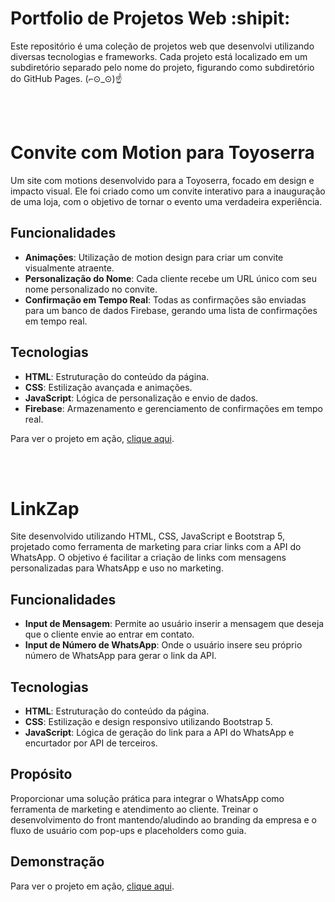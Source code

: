 # Portfolio de Projetos Web :shipit:

Este repositório é uma coleção de projetos web que desenvolvi utilizando diversas tecnologias e frameworks.  Cada projeto está localizado em um subdiretório separado pelo nome do projeto, figurando como subdiretório do GitHub Pages.   (⌐⊙_⊙)☝️ 

<br> <br>

# Convite com Motion para Toyoserra

Um site com motions desenvolvido para a Toyoserra, focado em design e impacto visual. Ele foi criado como um convite interativo para a inauguração de uma loja, com o objetivo de tornar o evento uma verdadeira experiência.

## Funcionalidades

- **Animações**: Utilização de motion design para criar um convite visualmente atraente.
- **Personalização do Nome**: Cada cliente recebe um URL único com seu nome personalizado no convite.
- **Confirmação em Tempo Real**: Todas as confirmações são enviadas para um banco de dados Firebase, gerando uma lista de confirmações em tempo real.

## Tecnologias

- **HTML**: Estruturação do conteúdo da página.
- **CSS**: Estilização avançada e animações.
- **JavaScript**: Lógica de personalização e envio de dados.
- **Firebase**: Armazenamento e gerenciamento de confirmações em tempo real.

Para ver o projeto em ação, [clique aqui](https://jpirnanda.github.io/Convite/).

<br> <br>

# LinkZap

Site desenvolvido utilizando HTML, CSS, JavaScript e Bootstrap 5, projetado como ferramenta de marketing para criar links com a API do WhatsApp. O objetivo é facilitar a criação de links com mensagens personalizadas para WhatsApp e uso no marketing.

## Funcionalidades

- **Input de Mensagem**: Permite ao usuário inserir a mensagem que deseja que o cliente envie ao entrar em contato.
- **Input de Número de WhatsApp**: Onde o usuário insere seu próprio número de WhatsApp para gerar o link da API.

## Tecnologias

- **HTML**: Estruturação do conteúdo da página.
- **CSS**: Estilização e design responsivo utilizando Bootstrap 5.
- **JavaScript**: Lógica de geração do link para a API do WhatsApp e encurtador por API de terceiros.

## Propósito

Proporcionar uma solução prática para integrar o WhatsApp como ferramenta de marketing e atendimento ao cliente. Treinar o desenvolvimento do front mantendo/aludindo ao branding da empresa e o fluxo de usuário com pop-ups e placeholders como guia.

## Demonstração

Para ver o projeto em ação, [clique aqui](https://jpirnanda.github.io/LinkZap).
